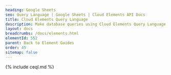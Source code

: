 ```yaml
---
heading: Google Sheets
seo: Query Language | Google Sheets | Cloud Elements API Docs
title: Cloud Elements Query Language
description: Make database queries using Cloud Elements Query Language.
layout: docs
breadcrumbs: /docs/elements.html
elementId: 552
parent: Back to Element Guides
order: 45
sitemap: false
---
```


{% include ceql.md %}
